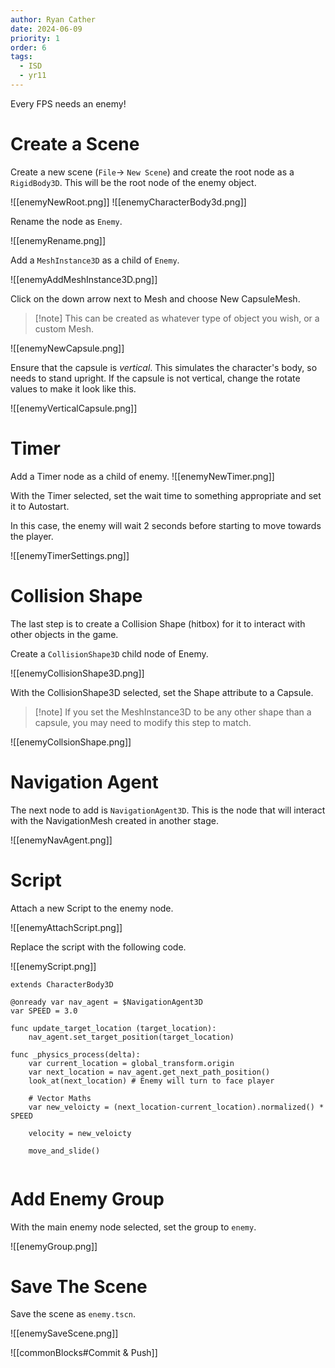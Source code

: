 ```yaml
---
author: Ryan Cather
date: 2024-06-09
priority: 1
order: 6
tags:
  - ISD
  - yr11
---
```


Every FPS needs an enemy!

# Create a Scene

Create a new scene (`File`→ `New Scene`) and create the root node as a `RigidBody3D`. This will be the root node of the enemy object.

![[enemyNewRoot.png]]
![[enemyCharacterBody3d.png]]

Rename the node as `Enemy`.

![[enemyRename.png]]

Add a `MeshInstance3D` as a child of `Enemy`.

![[enemyAddMeshInstance3D.png]]

Click on the down arrow next to Mesh and choose New CapsuleMesh.

> [!note] This can be created as whatever type of object you wish, or a custom Mesh.

![[enemyNewCapsule.png]]

Ensure that the capsule is *vertical*. This simulates the character's body, so needs to stand upright. If the capsule is not vertical, change the rotate values to make it look like this.

![[enemyVerticalCapsule.png]]

# Timer

Add a Timer node as a child of enemy.
![[enemyNewTimer.png]]

With the Timer selected, set the wait time to something appropriate and set it to Autostart.

In this case, the enemy will wait 2 seconds before starting to move towards the player.

![[enemyTimerSettings.png]]


# Collision Shape

The last step is to create a Collision Shape (hitbox) for it to interact with other objects in the game.

Create a `CollisionShape3D` child node of Enemy.

![[enemyCollisionShape3D.png]]

With the CollisionShape3D selected, set the Shape attribute to a Capsule.

> [!note] If you set the MeshInstance3D to be any other shape than a capsule, you may need to modify this step to match.

![[enemyCollsionShape.png]]

# Navigation Agent
The next node to add is `NavigationAgent3D`. This is the node that will interact with the NavigationMesh created in another stage.

![[enemyNavAgent.png]]

# Script

Attach a new Script to the enemy node.

![[enemyAttachScript.png]]

Replace the script with the following code.

![[enemyScript.png]]

```gdscript
extends CharacterBody3D

@onready var nav_agent = $NavigationAgent3D
var SPEED = 3.0

func update_target_location (target_location):
	nav_agent.set_target_position(target_location)

func _physics_process(delta):
	var current_location = global_transform.origin
	var next_location = nav_agent.get_next_path_position()
	look_at(next_location) # Enemy will turn to face player
	
	# Vector Maths
	var new_veloicty = (next_location-current_location).normalized() * SPEED

	velocity = new_veloicty
	
	move_and_slide()
	
```

# Add Enemy Group

With the main enemy node selected, set the group to `enemy`.

![[enemyGroup.png]]


# Save The Scene

Save the scene as `enemy.tscn`. 

![[enemySaveScene.png]]


![[commonBlocks#Commit & Push]]